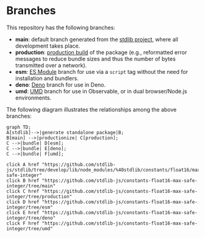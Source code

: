<!--

@license Apache-2.0

Copyright (c) 2022 The Stdlib Authors.

Licensed under the Apache License, Version 2.0 (the "License");
you may not use this file except in compliance with the License.
You may obtain a copy of the License at

    http://www.apache.org/licenses/LICENSE-2.0

Unless required by applicable law or agreed to in writing, software
distributed under the License is distributed on an "AS IS" BASIS,
WITHOUT WARRANTIES OR CONDITIONS OF ANY KIND, either express or implied.
See the License for the specific language governing permissions and
limitations under the License.

-->

# Branches

This repository has the following branches:

-   **main**: default branch generated from the [stdlib project][stdlib-url], where all development takes place.
-   **production**: [production build][production-url] of the package (e.g., reformatted error messages to reduce bundle sizes and thus the number of bytes transmitted over a network).
-   **esm**: [ES Module][esm-url] branch for use via a `script` tag without the need for installation and bundlers.
-   **deno**: [Deno][deno-url] branch for use in Deno.
-   **umd**: [UMD][umd-url] branch for use in Observable, or in dual browser/Node.js environments.

The following diagram illustrates the relationships among the above branches:

```mermaid
graph TD;
A[stdlib]-->|generate standalone package|B;
B[main] -->|productionize| C[production];
C -->|bundle| D[esm];
C -->|bundle| E[deno];
C -->|bundle| F[umd];

click A href "https://github.com/stdlib-js/stdlib/tree/develop/lib/node_modules/%40stdlib/constants/float16/max-safe-integer"
click B href "https://github.com/stdlib-js/constants-float16-max-safe-integer/tree/main"
click C href "https://github.com/stdlib-js/constants-float16-max-safe-integer/tree/production"
click D href "https://github.com/stdlib-js/constants-float16-max-safe-integer/tree/esm"
click E href "https://github.com/stdlib-js/constants-float16-max-safe-integer/tree/deno"
click F href "https://github.com/stdlib-js/constants-float16-max-safe-integer/tree/umd"
```

[stdlib-url]: https://github.com/stdlib-js/stdlib/tree/develop/lib/node_modules/%40stdlib/constants/float16/max-safe-integer
[production-url]: https://github.com/stdlib-js/constants-float16-max-safe-integer/tree/production
[deno-url]: https://github.com/stdlib-js/constants-float16-max-safe-integer/tree/deno
[umd-url]: https://github.com/stdlib-js/constants-float16-max-safe-integer/tree/umd
[esm-url]: https://github.com/stdlib-js/constants-float16-max-safe-integer/tree/esm